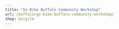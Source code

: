 ```yaml
---
title: "Go Bike Buffalo Community Workshop"
url: /buffalo/go-bike-buffalo-community-workshop/
shop: bicycle
---
```

